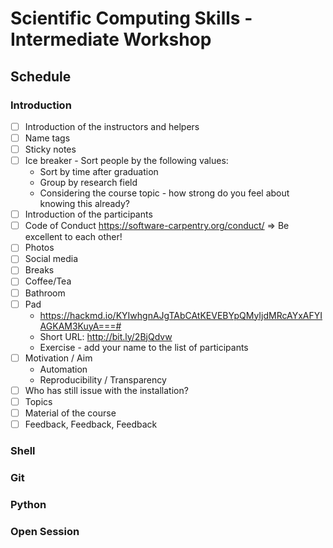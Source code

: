 # Scientific Computing Skills - Intermediate Workshop 

## Schedule 

### Introduction

- [ ] Introduction of the instructors and helpers
- [ ] Name tags
- [ ] Sticky notes
- [ ] Ice breaker - Sort people by the following values:
  - Sort by time after graduation
  - Group by research field
  - Considering the course topic - how strong do you feel about knowing this already?
- [ ] Introduction of the participants
- [ ] Code of Conduct https://software-carpentry.org/conduct/  => Be excellent to each other!
- [ ] Photos
- [ ] Social media
- [ ] Breaks
- [ ] Coffee/Tea
- [ ] Bathroom
- [ ] Pad
  - https://hackmd.io/KYIwhgnAJgTAbCAtKEVEBYpQMyIjdMRcAYxAFYIAGKAM3KuyA===#
  -  Short URL: http://bit.ly/2BjQdvw
  - Exercise - add your name to the list of participants
- [ ] Motivation / Aim
  - Automation
  - Reproducibility / Transparency
- [ ] Who has still issue with the installation?
- [ ] Topics
- [ ] Material of the course
- [ ] Feedback, Feedback, Feedback

### Shell

### Git

### Python 

### Open Session
